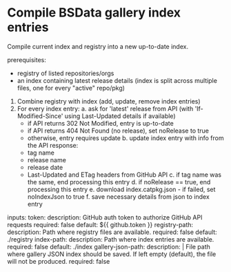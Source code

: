 # Compile BSData gallery index entries

Compile current index and registry into a new up-to-date index.

prerequisites:
- registry of listed repositories/orgs
- an index containing latest release details
  (index is split across multiple files, one for every "active" repo/pkg)

1. Combine registry with index (add, update, remove index entries)
2. For every index entry:
  a. ask for 'latest' release from API (with 'If-Modified-Since' using Last-Updated details if available)
      - if API returns 302 Not Modified, entry is up-to-date
      - if API returns 404 Not Found (no release), set noRelease to true
      - otherwise, entry requires update
  b. update index entry with info from the API response:
    - tag name
    - release name
    - release date
    - Last-Updated and ETag headers from GitHub API
  c. if tag name was the same, end processing this entry
  d. if noRelease == true, end processing this entry
  e. download index.catpkg.json - if failed, set noIndexJson to true
  f. save necessary details from json to index entry

inputs:
  token:
    description: GitHub auth token to authorize GitHub API requests
    required: false
    default: ${{ github.token }}
  registry-path:
    description: Path where registry files are available.
    required: false
    default: ./registry
  index-path:
    description: Path where index entries are available.
    required: false
    default: ./index
  gallery-json-path:
    description: |
      File path where gallery JSON index should be saved. If left empty (default), 
      the file will not be produced.
    required: false